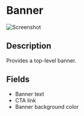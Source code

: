 # Banner

![Screenshot](https://github.com/optimizely/extension-library/blob/master/Extensions/Editor%20Extensions/Banner/screenshot.png)

## Description

Provides a top-level banner. 

## Fields

* Banner text
* CTA link
* Banner background color